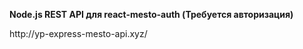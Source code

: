 **Node.js REST API для react-mesto-auth (Требуется авторизация)**
<p>http://yp-express-mesto-api.xyz/</p>
